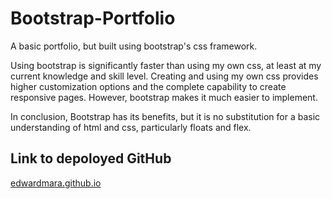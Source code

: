 # Bootstrap-Portfolio

A basic portfolio, but built using bootstrap's css framework.

Using bootstrap is significantly faster than using my own css, at least at my current knowledge and skill level. Creating and using my own css provides higher customization options and the complete capability to create responsive pages.  However, bootstrap makes it much easier to implement.

In conclusion, Bootstrap has its benefits, but it is no substitution for a basic understanding of html and css, particularly floats and flex.

<h2>Link to depoloyed GitHub</h2>
<a href="https://edwardmara.github.io/Bootstrap-Portfolio/"> edwardmara.github.io</a>
